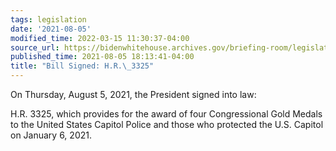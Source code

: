 ```yaml
---
tags: legislation
date: '2021-08-05'
modified_time: 2022-03-15 11:30:37-04:00
source_url: https://bidenwhitehouse.archives.gov/briefing-room/legislation/2021/08/05/bill-signed-h-r-3325/
published_time: 2021-08-05 18:13:41-04:00
title: "Bill Signed: H.R.\_3325"
---
```

 
On Thursday, August 5, 2021, the President signed into law:  
  
H.R. 3325, which provides for the award of four Congressional Gold
Medals to the United States Capitol Police and those who protected the
U.S. Capitol on January 6, 2021.
